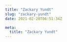 ```yaml
---
title: "Zackary Yundt"
slug: "zackary-yundt"
date: 2021-02-20T06:51:34Z

meta:
  title: "Zackary Yundt"
---
```


